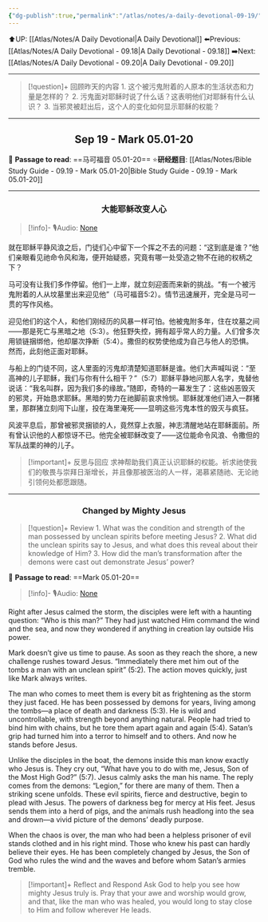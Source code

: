 ```yaml
---
{"dg-publish":true,"permalink":"/atlas/notes/a-daily-devotional-09-19/"}
---
```


 ⬆️UP: [[Atlas/Notes/A Daily Devotional\|A Daily Devotional]]
⬅️Previous: [[Atlas/Notes/A Daily Devotional - 09.18\|A Daily Devotional - 09.18]]
➡️Next: [[Atlas/Notes/A Daily Devotional - 09.20\|A Daily Devotional - 09.20]]

---

> [!question]+ 回顾昨天的内容
> 1.⁠ ⁠这个被污鬼附着的人原本的生活状态和力量是怎样的？
2.⁠ ⁠污鬼面对耶稣时说了什么话？这表明他们对耶稣有什么认识？
3.⁠ ⁠当邪灵被赶出后，这个人的变化如何显示耶稣的权能？



---
## <center>Sep 19 - Mark 05.01-20</center>

📖 **Passage to read**: ==马可福音 05.01-20==
⭐**研经题目**: [[Atlas/Notes/Bible Study Guide - 09.19 - Mark 05.01-20\|Bible Study Guide - 09.19 - Mark 05.01-20]]

---
### <center>大能耶稣改变人心</center>

> [!info]- 🎙️Audio: [None]()

就在耶稣平静风浪之后，门徒们心中留下一个挥之不去的问题：“这到底是谁？”他们亲眼看见祂命令风和海，便开始疑惑，究竟有哪一处受造之物不在祂的权柄之下？

马可没有让我们多作停留。他们一上岸，就立刻迎面而来新的挑战。“有一个被污鬼附着的人从坟墓里出来迎见他”（马可福音5:2）。情节迅速展开，完全是马可一贯的写作风格。

迎见他们的这个人，和他们刚经历的风暴一样可怕。他被鬼附多年，住在坟墓之间——那是死亡与黑暗之地（5:3）。他狂野失控，拥有超乎常人的力量。人们曾多次用锁链捆绑他，他却屡次挣断（5:4）。撒但的权势使他成为自己与他人的恐惧。然而，此刻他正面对耶稣。

与船上的门徒不同，这人里面的污鬼却清楚知道耶稣是谁。他们大声喊叫说：“至高神的儿子耶稣，我们与你有什么相干？”（5:7）耶稣平静地问那人名字，鬼替他说话：“我名叫群，因为我们多的缘故。”随即，奇特的一幕发生了：这些凶恶毁灭的邪灵，开始恳求耶稣。黑暗的势力在祂脚前哀求怜悯。耶稣就准他们进入一群猪里，那群猪立刻闯下山崖，投在海里淹死——显明这些污鬼本性的毁灭与疯狂。

风波平息后，那曾被邪灵捆锁的人，竟然穿上衣服，神志清醒地站在耶稣面前。所有曾认识他的人都惊讶不已。他完全被耶稣改变了——这位能命令风浪、令撒但的军队战栗的神的儿子。

> [!important]+ 反思与回应
求神帮助我们真正认识耶稣的权能。祈求祂使我们的敬畏与崇拜日渐增长，并且像那被医治的人一样，渴慕紧随祂、无论祂引领何处都愿跟随。

---
### <center>Changed by Mighty Jesus</center>

> [!question]+ Review
> 1.⁠ ⁠What was the condition and strength of the man possessed by unclean spirits before meeting Jesus?
2.⁠ ⁠What did the unclean spirits say to Jesus, and what does this reveal about their knowledge of Him?
3.⁠ ⁠How did the man’s transformation after the demons were cast out demonstrate Jesus’ power?

📖 **Passage to read**: ==Mark 05.01-20==

> [!info]- 🎙️Audio: [None]()  

Right after Jesus calmed the storm, the disciples were left with a haunting question: “Who is this man?” They had just watched Him command the wind and the sea, and now they wondered if anything in creation lay outside His power.

Mark doesn’t give us time to pause. As soon as they reach the shore, a new challenge rushes toward Jesus. “Immediately there met him out of the tombs a man with an unclean spirit” (5:2). The action moves quickly, just like Mark always writes.

The man who comes to meet them is every bit as frightening as the storm they just faced. He has been possessed by demons for years, living among the tombs—a place of death and darkness (5:3). He is wild and uncontrollable, with strength beyond anything natural. People had tried to bind him with chains, but he tore them apart again and again (5:4). Satan’s grip had turned him into a terror to himself and to others. And now he stands before Jesus.

Unlike the disciples in the boat, the demons inside this man know exactly who Jesus is. They cry out, “What have you to do with me, Jesus, Son of the Most High God?” (5:7). Jesus calmly asks the man his name. The reply comes from the demons: “Legion,” for there are many of them. Then a striking scene unfolds. These evil spirits, fierce and destructive, begin to plead with Jesus. The powers of darkness beg for mercy at His feet. Jesus sends them into a herd of pigs, and the animals rush headlong into the sea and drown—a vivid picture of the demons’ deadly purpose.

When the chaos is over, the man who had been a helpless prisoner of evil stands clothed and in his right mind. Those who knew his past can hardly believe their eyes. He has been completely changed by Jesus, the Son of God who rules the wind and the waves and before whom Satan’s armies tremble.

> [!important]+ Reflect and Respond
Ask God to help you see how mighty Jesus truly is. Pray that your awe and worship would grow, and that, like the man who was healed, you would long to stay close to Him and follow wherever He leads.
